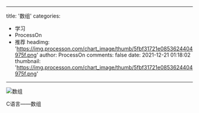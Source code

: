
---
title: '数组'
categories: 
 - 学习
 - ProcessOn
 - 推荐
headimg: 'https://img.processon.com/chart_image/thumb/5fbf31721e0853624404975f.png'
author: ProcessOn
comments: false
date: 2021-12-21 01:18:02
thumbnail: 'https://img.processon.com/chart_image/thumb/5fbf31721e0853624404975f.png'
---

<div>   
<img class="thumb" alt="数组" src="https://img.processon.com/chart_image/thumb/5fbf31721e0853624404975f.png" referrerpolicy="no-referrer">
<p>C语言——数组</p>  
</div>
            